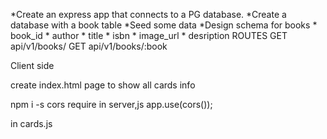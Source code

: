 *Create an express app that connects to a PG database.
   *Create a database with a book table
     *Seed some data
     *Design schema for books
        * book_id
          * author
          * title
          * isbn
          * image_url
          * desription
ROUTES
GET api/v1/books/
GET api/v1/books/:book


Client side

create index.html page
   to show all cards info

   npm i -s cors
   require in server,js
   app.use(cors());


   in cards.js
 
